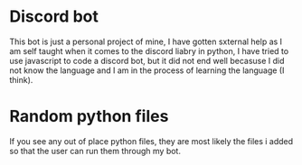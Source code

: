# Discord bot
This bot is just a personal project of mine, I have gotten sxternal help as I am self taught when it comes to the discord liabry in python, I have tried to use javascript to code a discord bot, but it did not end well becasuse I did not know the language and I am in the process of learning the language (I think).
# Random python files
If you see any out of place python files, they are most likely the files i added so that the user can run them through my bot.
